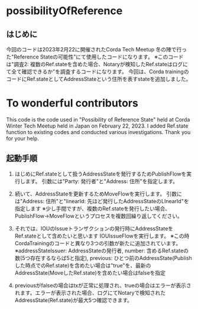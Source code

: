 # possibilityOfReference

## はじめに
今回のコードは2023年2月22に開催されたCorda Tech Meetup 冬の陣で行った"Reference Stateの可能性"にて使用したコードになります。
※このコードは"調査2: 複数のRef.stateを含めた場合、Notaryが検知したRef.stateはログにて全て確認できるか"を調査するコードになります。
今回は、Corda trainingのコードにRef.stateとしてAddressStateという住所を表すstateを追加しました。

# To wonderful contributors
This code is the code used in "Possibility of Reference State" held at Corda Winter Tech Meetup held in Japan on February 22, 2023.
I added Ref.state function to existing codes and conducted various investigations.
Thank you for your help.


## 起動手順
1. はじめにRef.stateとして扱うAddressStateを発行するためPublishFlowを実行します。
   引数には"Party: 発行者"と"Address: 住所"を指定します。
   
2. 続いて、AddressStateを更新するためMoveFlowを実行します。
   引数には"Address: 住所"と"linearId: 先ほど発行したAddressStateのLInearId"を指定します
   ※少し手間ですが、複数のRef.stateを発行したい場合、PublishFlow→MoveFlowというプロセスを複数回繰り返してください。
   
3. それでは、IOUのIssueトランザクションの発行時にAddressStateをRef.stateとして含めたいと思います
   IOUIssueFlowを実行します。
   ※この時CordaTrainingのコードと異なり3つの引数が新たに追加されています。
   ※addressStateIssuer: AddressStateの発行者, number: 含めるRef.stateの数(5つ存在するならば5と指定), previous: ひとつ前のAddressState(Publishした時点でのRef.state)を含めたい場合は"true"を、最新のAddressState(MoveしたRef.state)を含めたい場合はfalseを指定
   
4. previousがfalseの場合はtxが正常に処理され、trueの場合はエラーが表示されます。エラーが表示された場合、ログにてNotaryで検知されたAddressState(Ref.state)が最大5つ確認できます。
